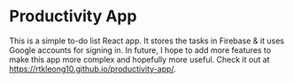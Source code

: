 # Productivity App
This is a simple to-do list React app. It stores the tasks in Firebase & it uses Google accounts for signing in. In future, I hope to add more features to make this app more complex and hopefully more useful. Check it out at https://rtkleong10.github.io/productivity-app/.